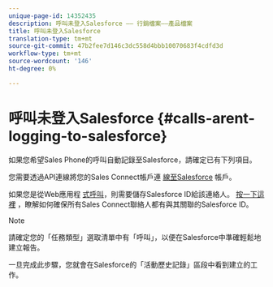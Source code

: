 ```yaml
---
unique-page-id: 14352435
description: 呼叫未登入Salesforce —— 行銷檔案——產品檔案
title: 呼叫未登入Salesforce
translation-type: tm+mt
source-git-commit: 47b2fee7d146c3dc558d4bbb10070683f4cdfd3d
workflow-type: tm+mt
source-wordcount: '146'
ht-degree: 0%

---
```



# 呼叫未登入Salesforce {#calls-arent-logging-to-salesforce}

如果您希望Sales Phone的呼叫自動記錄至Salesforce，請確定已有下列項目。

您需要透過API連線將您的Sales Connect帳戶連 [線至Salesforce](http://docs.marketo.com/x/q4LS) 帳戶。

如果您是從Web應用程 [式呼叫](http://toutapp.com/login)，則需要儲存Salesforce ID給該連絡人。 [按一下這裡](http://docs.marketo.com/x/G4PS) ，瞭解如何確保所有Sales Connect聯絡人都有與其關聯的Salesforce ID。

>[!NOTE]
>
>請確定您的「任務類型」選取清單中有「呼叫」，以便在Salesforce中準確輕鬆地建立報告。

一旦完成此步驟，您就會在Salesforce的「活動歷史記錄」區段中看到建立的工作。

